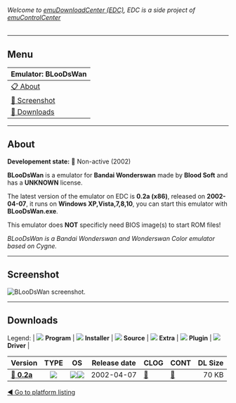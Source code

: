 ###### Welcome to [emuDownloadCenter (EDC)](https://github.com/PhoenixInteractiveNL/emuDownloadCenter/wiki/), EDC is a side project of [emuControlCenter](https://github.com/PhoenixInteractiveNL/emuControlCenter/wiki/)
***
## Menu
| **Emulator: BLooDsWan** |
|:---------|
| [:clipboard: About](#about) |
| [:sunrise: Screenshot](#screenshot) |
| [:floppy_disk: Downloads](#downloads) |
***
## About
**Developement state:** :red_circle: Non-active (2002)

**BLooDsWan** is a emulator for **Bandai Wonderswan** made by **Blood Soft** and has a **UNKNOWN** license.

The latest version of the emulator on EDC is **0.2a (x86)**, released on **2002-04-07**, it runs on **Windows XP,Vista,7,8,10**, you can start this emulator with **BLooDsWan.exe**.

This emulator does **NOT** specificly need BIOS image(s) to start ROM files!

_BLooDsWan is a Bandai Wonderswan and Wonderswan Color emulator based on Cygne._
***
## Screenshot
![](https://raw.githubusercontent.com/PhoenixInteractiveNL/emuDownloadCenter/master/hooks/bloodswan/emulator_screen_01.jpg "BLooDsWan screenshot.")
***
## Downloads
Legend:
| ![](https://raw.githubusercontent.com/wiki/PhoenixInteractiveNL/emuDownloadCenter/images_misc/icon_program_24.png) **Program** | 
![](https://raw.githubusercontent.com/wiki/PhoenixInteractiveNL/emuDownloadCenter/images_misc/icon_installer_24.png) **Installer** | 
![](https://raw.githubusercontent.com/wiki/PhoenixInteractiveNL/emuDownloadCenter/images_misc/icon_source_code_24.png) **Source** | 
![](https://raw.githubusercontent.com/wiki/PhoenixInteractiveNL/emuDownloadCenter/images_misc/icon_extra_24.png) **Extra** | 
![](https://raw.githubusercontent.com/wiki/PhoenixInteractiveNL/emuDownloadCenter/images_misc/icon_plugin_24.png) **Plugin** | 
![](https://raw.githubusercontent.com/wiki/PhoenixInteractiveNL/emuDownloadCenter/images_misc/icon_driver_24.png) **Driver** | 
 
| Version  | TYPE | OS | Release date  | CLOG | CONT | DL Size  |
|:---------|:----:|:--:|:-------------:|:-----|:-----|---------:|
| [:floppy_disk: **0.2a**](https://github.com/PhoenixInteractiveNL/edc-repo0007/raw/master/bloodswan/0.2a.7z) | ![](https://raw.githubusercontent.com/wiki/PhoenixInteractiveNL/emuDownloadCenter/images_misc/icon_program_24.png) | ![](https://raw.githubusercontent.com/wiki/PhoenixInteractiveNL/emuDownloadCenter/images_misc/logo_windows_24.png)![](https://raw.githubusercontent.com/wiki/PhoenixInteractiveNL/emuDownloadCenter/images_misc/icon_32-bit_24.png) | 2002-04-07 | [:page_facing_up:](https://github.com/PhoenixInteractiveNL/edc-repo0007/blob/master/bloodswan/0.2a_changelog.txt) | [:mag_right:](https://github.com/PhoenixInteractiveNL/edc-repo0007/blob/master/bloodswan/0.2a_contents.txt) | 70 KB |

[:arrow_backward: Go to platform listing](https://github.com/PhoenixInteractiveNL/emuDownloadCenter/wiki/EDC-Platform-List)

